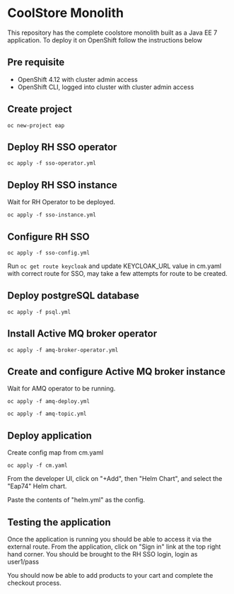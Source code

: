 # CoolStore Monolith

This repository has the complete coolstore monolith built as a Java EE 7 application. To deploy it on OpenShift follow the instructions below

## Pre requisite

* OpenShift 4.12 with cluster admin access
* OpenShift CLI, logged into cluster with cluster admin access

## Create project

`oc new-project eap`

## Deploy RH SSO operator

`oc apply -f sso-operator.yml`

## Deploy RH SSO instance

Wait for RH Operator to be deployed.

`oc apply -f sso-instance.yml`

## Configure RH SSO

`oc apply -f sso-config.yml`


Run `oc get route keycloak` and update KEYCLOAK_URL value in cm.yaml with correct route for SSO, may take a few attempts for route to be created.


## Deploy postgreSQL database

`oc apply -f psql.yml`

## Install Active MQ broker operator

`oc apply -f amq-broker-operator.yml`

## Create and configure Active MQ broker instance

Wait for AMQ operator to be running.

`oc apply -f amq-deploy.yml`

`oc apply -f amq-topic.yml`

## Deploy application

Create config map from cm.yaml

`oc apply -f cm.yaml`

From the developer UI, click on "+Add", then "Helm Chart", and select the "Eap74" Helm chart.


Paste the contents of "helm.yml" as the config.

## Testing the application

Once the application is running you should be able to access it via the external route. From the application, click on "Sign in" link at the top right hand corner.  You should be brought to the RH SSO login, login as user1/pass

You should now be able to add products to your cart and complete the checkout process.

